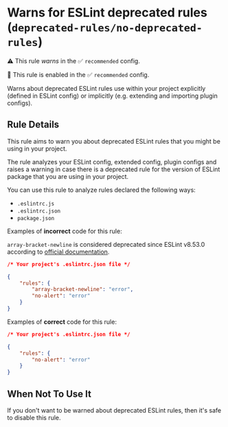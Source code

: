 # Warns for ESLint deprecated rules (`deprecated-rules/no-deprecated-rules`)

⚠️ This rule _warns_ in the ✅ `recommended` config.

<!-- end auto-generated rule header -->

💼 This rule is enabled in the ✅ `recommended` config.

Warns about deprecated ESLint rules use within your project explicitly (defined in ESLint config) or implicitly (e.g. extending and importing plugin configs).

## Rule Details

This rule aims to warn you about deprecated ESLint rules that you might be using in your project.

The rule analyzes your ESLint config, extended config, plugin configs and raises a warning in case there is a deprecated rule for the version of ESLint package that you are using in your project.

You can use this rule to analyze rules declared the following ways:

- `.eslintrc.js`
- `.eslintrc.json`
- `package.json`

Examples of **incorrect** code for this rule:

`array-bracket-newline` is considered deprecated since ESLint v8.53.0 according to [official documentation](https://eslint.org/docs/latest/rules/array-bracket-newline).

```json
/* Your project's .eslintrc.json file */

{
    "rules": {
        "array-bracket-newline": "error",
        "no-alert": "error"
    }
}
```

Examples of **correct** code for this rule:

```json
/* Your project's .eslintrc.json file */

{
    "rules": {
        "no-alert": "error"
    }
}
```

## When Not To Use It

If you don't want to be warned about deprecated ESLint rules, then it's safe to disable this rule.
